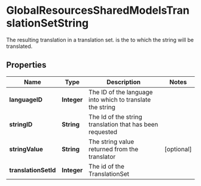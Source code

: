 

# GlobalResourcesSharedModelsTranslationSetString

The resulting translation in a translation set.  is the  to which the string will be translated.

## Properties

| Name | Type | Description | Notes |
|------------ | ------------- | ------------- | -------------|
|**languageID** | **Integer** | The ID of the language into which to translate the string |  |
|**stringID** | **String** | The Id of the string translation that has been requested |  |
|**stringValue** | **String** | The string value returned from the translator |  [optional] |
|**translationSetId** | **Integer** | The id of the TranslationSet |  |




